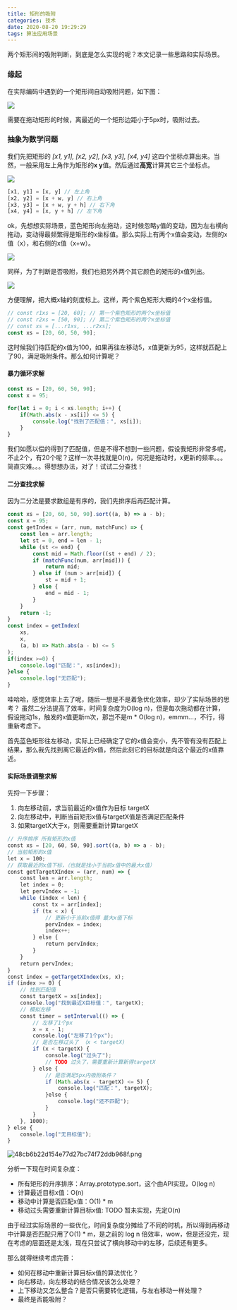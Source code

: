 ```yaml
---
title: 矩形的吸附
categories: 技术
date: 2020-08-20 19:29:29
tags: 算法应用场景
---
```


两个矩形间的吸附判断，到底是怎么实现的呢？本文记录一些思路和实际场景。

<!-- more -->

### 缘起

在实际编码中遇到的一个矩形间自动吸附问题，如下图：


![](img/矩形的吸附/WechatIMG1.png)


需要在拖动矩形的时候，离最近的一个矩形边距小于5px时，吸附过去。

### 抽象为数学问题

我们先把矩形的 *[x1, y1], [x2, y2], [x3, y3], [x4, y4]* 这四个坐标点算出来。当然，一般采用左上角作为矩形的**x y**值。然后通过**高宽**计算其它三个坐标点。


![](img/矩形的吸附/WechatIMG2.png)

```typescript
[x1, y1] = [x, y] // 左上角
[x2, y2] = [x + w, y] // 右上角
[x3, y3] = [x + w, y + h] // 右下角
[x4, y4] = [x, y + h] // 左下角
```

ok，先想想实际场景，蓝色矩形向左拖动，这时候忽略y值的变动，因为左右横向拖动，变动得最频繁得是矩形的x坐标值。那么实际上有两个x值会变动，左侧的x值（x），和右侧的x值（x+w）。


![](img/矩形的吸附/WechatIMG3.png)

同样，为了判断是否吸附，我们也把另外两个其它颜色的矩形的x值列出。


![](img/矩形的吸附/WechatIMG4.png)

方便理解，把大概x轴的刻度标上。这样，两个紫色矩形大概的4个x坐标值。

```typescript
// const r1xs = [20, 60]; // 第一个紫色矩形的两个x坐标值
// const r2xs = [50, 90]; // 第二个紫色矩形的两个x坐标值
// const xs = [...r1xs, ...r2xs]; 
const xs = [20, 60, 50, 90];
```

这时候我们待匹配的x值为100，如果再往左移动5，x值更新为95，这样就匹配上了90，满足吸附条件。那么如何计算呢？

#### 暴力循环求解
```typescript
const xs = [20, 60, 50, 90];
const x = 95;

for(let i = 0; i < xs.length; i++) {
    if(Math.abs(x - xs[i]) <= 5) {
        console.log("找到了匹配值：", xs[i]);
    }
}
```
我们如愿以偿的得到了匹配值，但是不得不想到一些问题，假设我矩形非常多呢，不止2个，有20个呢？这样一次寻找就是O(n)，何况是拖动时，x更新的频率。。。简直灾难。。。得想想办法，对了！试试二分查找！

#### 二分查找求解
因为二分法是要求数组是有序的，我们先排序后再匹配计算。

```typescript
const xs = [20, 60, 50, 90].sort((a, b) => a - b);
const x = 95;
const getIndex = (arr, num, matchFunc) => {
    const len = arr.length;
    let st = 0, end = len - 1;
    while (st <= end) {
        const mid = Math.floor((st + end) / 2);
        if (matchFunc(num, arr[mid])) {
            return mid;
        } else if (num > arr[mid]) {
            st = mid + 1;
        } else {
            end = mid - 1;
        }
    }
    return -1;
}
const index = getIndex( 
    xs,
    x,
    (a, b) => Math.abs(a - b) <= 5
);
if(index >=0) {
    console.log("匹配：", xs[index]);
}else {
    console.log("无匹配");
}
```
哇哈哈，感觉效率上去了呢，随后一想是不是着急优化效率，却少了实际场景的思考？
虽然二分法提高了效率，时间复杂度为O(log n)，但是每次拖动都在计算，假设拖动1s，触发的x值更新m次，那岂不是m * O(log n)，emmm...，不行，得重新考虑下。

首先蓝色矩形往左移动，实际上已经确定了它的x值会变小，先不管有没有匹配上结果，那么我先找到离它最近的x值，然后此刻它的目标就是向这个最近的x值靠近。

#### 实际场景调整求解

先捋一下步骤：

1. 向左移动前，求当前最近的x值作为目标 targetX
2. 向左移动中，判断当前矩形x值与targetX值是否满足匹配条件
3. 如果targetX大于x，则需要重新计算targetX

```typescript
// 升序排序 所有矩形的x值
const xs = [20, 60, 50, 90].sort((a, b) => a - b);
// 当前矩形的x值
let x = 100;
// 获取最近的x值下标，（也就是找小于当前x值中的最大x值）
const getTargetXIndex = (arr, num) => {
    const len = arr.length;
    let index = 0;
    let pervIndex = -1;
    while (index < len) {
        const tx = arr[index];
        if (tx < x) {
            // 更新小于当前x值得 最大x值下标
            pervIndex = index;
            index++;
        } else {
            return pervIndex;
        }
    }
    return pervIndex;
}
const index = getTargetXIndex(xs, x);
if (index >= 0) {
    // 找到匹配值
    const targetX = xs[index];
    console.log("找到最近X目标值：", targetX);
    // 模拟左移
    const timer = setInterval(() => {
        // 左移了1个px
        x = x - 1;
        console.log("左移了1个px");
        // 是否左移过头了 （x < targetX)
        if (x < targetX) {
            console.log("过头了");
            // TODO 过头了，需要重新计算新得targetX
        } else {
            // 是否满足5px内吸附条件？
            if (Math.abs(x - targetX) <= 5) {
                console.log("匹配：", targetX);
            }else {
                console.log("还不匹配");
            }
        }
    }, 1000);
} else {
    console.log("无目标值");
}
```


![48cb6b22d154e77d27bc74f72ddb968f.png](evernotecid://3BA16C4D-BA51-4222-AD63-3D2FDF782264/appyinxiangcom/21218309/ENResource/p407)

分析一下现在时间复杂度：

- 所有矩形的升序排序：Array.prototype.sort，这个由API实现，O(log n)
- 计算最近目标x值：O(n)
- 移动中计算是否匹配x值：O(1) * m
- 移动过头需要重新计算目标x值: TODO 暂未实现，先定O(n)

由于经过实际场景的一些优化，时间复杂度分摊给了不同的时机，所以得到再移动中计算是否匹配只用了O(1) * m，是之前的 log n 倍效率，wow，但是还没完，现在考虑的层面还是太浅，现在只尝试了横向移动中的左移，后续还有更多。

那么就得继续考虑完善：

- 如何在移动中重新计算目标x值的算法优化？
- 向右移动，向左移动的结合情况该怎么处理？
- 上下移动又怎么整合？是否只需要转化逻辑，与左右移动一样处理？
- 最终是否能吸附？



